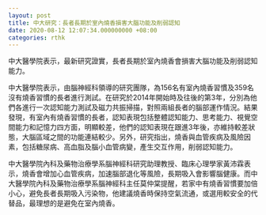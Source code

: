 ```yaml
---
layout: post
title: 中大研究：長者長期於室內燒香損害大腦功能及削弱認知
date: 2020-08-12 12:07:34.000000000 +08:00
categories: rthk
---
```


中大醫學院表示，最新研究證實，長者長期於室內燒香會損害大腦功能及削弱認知能力。

中大醫學院表示，由腦神經科領導的研究團隊，為156名有室內燒香習慣及359名沒有燒香習慣的長者進行測試。在研究於2014年開始時及往後的第3年，分別為他們各進行一次認知能力測試及磁力共振掃描，對照兩組長者的腦部運作情況。結果發現，有室內有燒香習慣的長者，認知表現包括整體認知能力、思考能力、視覺空間能力和記憶力四方面，明顯較差，他們的認知表現在跟進3年後，亦維持較差狀態，大腦區域之間的功能連結較少。另外，研究指出，燒香與血管疾病及風險因素，包括糖尿病、高血脂及腦小血管病變，產生交互作用，削弱認知能力。

中大醫學院內科及藥物治療學系腦神經科研究助理教授、臨床心理學家黃沛霖表示，燒香會增加心血管疾病，加速腦部退化等風險，長期吸入會影響腦健康。而中大醫學院內科及藥物治療學系腦神經科主任莫仲棠提醒，若家中有燒香習慣要加倍小心，避免長者長期吸入污染物，他建議燒香時保持空氣流通，或選用較安全的代替品，最理想的是避免在室內燒香。
